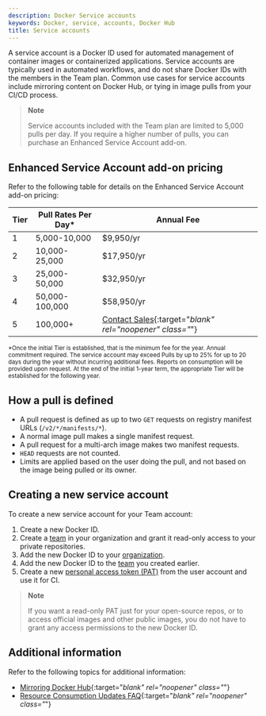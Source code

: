 ```yaml
---
description: Docker Service accounts
keywords: Docker, service, accounts, Docker Hub
title: Service accounts
---
```


A service account is a Docker ID used for automated management of container images or containerized applications. Service accounts are typically used in automated workflows, and do not share Docker IDs with the members in the Team plan. Common use cases for service accounts include mirroring content on Docker Hub, or tying in image pulls from your CI/CD process.

> **Note**
>
> Service accounts included with the Team plan are limited to 5,000 pulls per day. If you require a higher number of pulls, you can purchase an Enhanced Service Account add-on.

## Enhanced Service Account add-on pricing

Refer to the following table for details on the Enhanced Service Account add-on pricing:

| Tier | Pull Rates Per Day* | Annual Fee |
| ------ | ------ | ------ |
| 1 | 5,000-10,000 | $9,950/yr |
| 2 | 10,000-25,000 | $17,950/yr |
| 3 | 25,000-50,000 | $32,950/yr |
| 4 | 50,000-100,000 | $58,950/yr |
| 5 | 100,000+ | [Contact Sales](https://www.docker.com/pricing/questions){:target="_blank" rel="noopener" class="_"} |

<sub>*Once the initial Tier is established, that is the minimum fee for the year.  Annual commitment required.  The service account may exceed Pulls by up to 25% for up to 20 days during the year without incurring additional fees.  Reports on consumption will be provided upon request.  At the end of the initial 1-year term, the appropriate Tier will be established for the following year.<sub>

## How a pull is defined

- A pull request is defined as up to two `GET` requests on registry manifest URLs (`/v2/*/manifests/*`).
- A normal image pull makes a single manifest request.
- A pull request for a multi-arch image makes two manifest requests.
- `HEAD` requests are not counted.
- Limits are applied based on the user doing the pull, and not based on the image being pulled or its owner.

## Creating a new service account

To create a new service account for your Team account:

1. Create a new Docker ID.
2. Create a [team](orgs.md#create-a-team) in your organization and grant it read-only access to your private repositories.
3. Add the new Docker ID to your [organization](orgs.md).
4. Add the new Docker ID  to the [team](orgs.md#create-a-team) you created earlier.
5. Create a new [personal access token (PAT)](/access-tokens.md) from the user account and use it for CI.

> **Note**
>
> If you want a read-only PAT just for your open-source repos, or to access
official images and other public images, you do not have to grant any access permissions to the new Docker ID.

## Additional information

Refer to the following topics for additional information:

- [Mirroring Docker Hub](https://github.com/distribution/distribution/blob/main/docs/recipes/mirror.md){:target="_blank" rel="noopener" class="_"}
- [Resource Consumption Updates FAQ](https://www.docker.com/pricing/resource-consumption-updates){:target="_blank" rel="noopener" class="_"}
